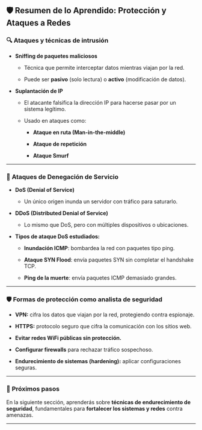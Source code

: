 
## 🛡️ **Resumen de lo Aprendido: Protección y Ataques a Redes**

### 🔍 **Ataques y técnicas de intrusión**

- **Sniffing de paquetes maliciosos**
    
    - Técnica que permite interceptar datos mientras viajan por la red.
        
    - Puede ser **pasivo** (solo lectura) o **activo** (modificación de datos).
        
- **Suplantación de IP**
    
    - El atacante falsifica la dirección IP para hacerse pasar por un sistema legítimo.
        
    - Usado en ataques como:
        
        - **Ataque en ruta (Man-in-the-middle)**
            
        - **Ataque de repetición**
            
        - **Ataque Smurf**
            

---

### 🚫 **Ataques de Denegación de Servicio**

- **DoS (Denial of Service)**
    
    - Un único origen inunda un servidor con tráfico para saturarlo.
        
- **DDoS (Distributed Denial of Service)**
    
    - Lo mismo que DoS, pero con múltiples dispositivos o ubicaciones.
        
- **Tipos de ataque DoS estudiados:**
    
    - **Inundación ICMP**: bombardea la red con paquetes tipo ping.
        
    - **Ataque SYN Flood**: envía paquetes SYN sin completar el handshake TCP.
        
    - **Ping de la muerte**: envía paquetes ICMP demasiado grandes.
        

---

### 🛡️ **Formas de protección como analista de seguridad**

- **VPN:** cifra los datos que viajan por la red, protegiendo contra espionaje.
    
- **HTTPS:** protocolo seguro que cifra la comunicación con los sitios web.
    
- **Evitar redes WiFi públicas sin protección.**
    
- **Configurar firewalls** para rechazar tráfico sospechoso.
    
- **Endurecimiento de sistemas (hardening):** aplicar configuraciones seguras.
    

---

### 🧠 **Próximos pasos**

En la siguiente sección, aprenderás sobre **técnicas de endurecimiento de seguridad**, fundamentales para **fortalecer los sistemas y redes** contra amenazas.

---

